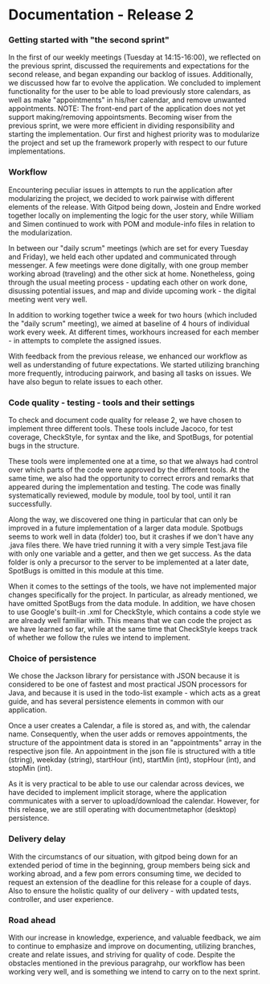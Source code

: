 # Documentation - Release 2

### Getting started with "the second sprint"

In the first of our weekly meetings (Tuesday at 14:15-16:00), we reflected on the previous sprint, discussed the requirements and expectations for the second release, and began expanding our backlog of issues. Additionally, we discussed how far to evolve the application. We concluded to implement functionality for the user to be able to load previously store calendars, as well as make "appointments" in his/her calendar, and remove unwanted appointments. NOTE: The front-end part of the application does not yet support making/removing appointsments. Becoming wiser from the previous sprint, we were more efficient in dividing responsibility and starting the implementation. Our first and highest priority was to modularize the project and set up the framework properly with respect to our future implementations.

### Workflow

Encountering peculiar issues in attempts to run the application after modularizing the project, we decided to work pairwise with different elements of the release. With Gitpod being down, Jostein and Endre worked together locally on implementing the logic for the user story, while William and Simen continued to work with POM and module-info files in relation to the modularization. 

In between our "daily scrum" meetings (which are set for every Tuesday and Friday), we held each other updated and communicated through messenger. A few meetings were done digitally, with one group member working abroad (traveling) and the other sick at home. Nonetheless, going through the usual meeting process - updating each other on work done, disussing potential issues, and map and  divide upcoming work - the digital meeting went very well. 

In addition to working together twice a week for two hours (which included the "daily scrum" meeting), we aimed at baseline of 4 hours of individual work every week. At different times, workhours increased for each member - in attempts to complete the assigned issues. 

With feedback from the previous release, we enhanced our workflow as well as understanding of future expectations. We started utilizing branching more frequently, introducing pairwork, and basing all tasks on issues. We have also begun to relate issues to each other. 

### Code quality - testing - tools and their settings

To check and document code quality for release 2, we have chosen to implement three different tools. These tools include Jacoco, for test coverage, CheckStyle, for syntax and the like, and SpotBugs, for potential bugs in the structure.

These tools were implemented one at a time, so that we always had control over which parts of the code were approved by the different tools. At the same time, we also had the opportunity to correct errors and remarks that appeared during the implementation and testing. The code was finally systematically reviewed, module by module, tool by tool, until it ran successfully.

Along the way, we discovered one thing in particular that can only be improved in a future implementation of a larger data module. Spotbugs seems to work well in data (folder) too, but it crashes if we don't have any .java files there. We have tried running it with a very simple Test.java file with only one variable and a getter, and then we get success. As the data folder is only a precursor to the server to be implemented at a later date, SpotBugs is omitted in this module at this time.

When it comes to the settings of the tools, we have not implemented major changes specifically for the project. In particular, as already mentioned, we have omitted SpotBugs from the data module. In addition, we have chosen to use Google's built-in .xml for CheckStyle, which contains a code style we are already well familiar with. This means that we can code the project as we have learned so far, while at the same time that CheckStyle keeps track of whether we follow the rules we intend to implement.

### Choice of persistence 

We chose the Jackson library for persistance with JSON because it is considered to be one of fastest and most practical JSON processors for Java, and because it is used in the todo-list example - which acts as a great guide, and has several persistence elements in common with our application.  

Once a user creates a Calendar, a file is stored as, and with, the calendar name. Consequently, when the user adds or removes appointments, the structure of the appointment data is stored in an "appointments" array in the respective json file. An appointment in the json file is structured with a title (string), weekday (string), startHour (int), startMin (int), stopHour (int), and stopMin (int). 

As it is very practical to be able to use our calendar across devices, we have decided to implement implicit storage, where the application communicates with a server to upload/download the calendar. However, for this release, we are still operating with documentmetaphor (desktop) persistence. 

### Delivery delay

With the circumstancs of our situation, with gitpod being down for an extended period of time in the beginning, group members being sick and working abroad, and a few pom errors consuming time, we decided to request an extension of the deadline for this release for a couple of days. Also to ensure the holistic quality of our delivery - with updated tests, controller, and user experience. 

### Road ahead

With our increase in knowledge, experience, and valuable feedback, we aim to continue to emphasize and improve on documenting, utilizing branches, create and relate issues, and striving for quality of code. Despite the obstacles mentioned in the previous paragrahp, our workflow has been working very well, and is something we intend to carry on to the next sprint. 









